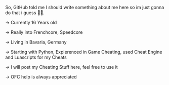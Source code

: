 So, GitHub told me I should write something about me here so im just gonna do that i guess  🤷‍♂️.

-> Currently 16 Years old

-> Really into Frenchcore, Speedcore

-> Living in Bavaria, Germany

-> Starting with Python, Expierenced in Game Cheating, used Cheat Engine and Luascripts for my Cheats

-> I will post my Cheating Stuff here, feel free to use it

-> OFC help is always appreciated
